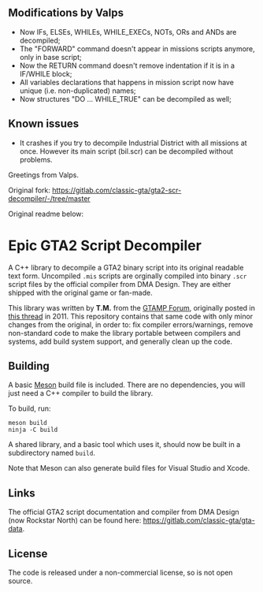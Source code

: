 ## Modifications by Valps

- Now IFs, ELSEs, WHILEs, WHILE_EXECs, NOTs, ORs and ANDs are decompiled;
- The "FORWARD" command doesn't appear in missions scripts anymore, only in base script;
- Now the RETURN command doesn't remove indentation if it is in a IF/WHILE block;
- All variables declarations that happens in mission script now have unique (i.e. non-duplicated) names;
- Now structures "DO ... WHILE_TRUE" can be decompiled as well;

## Known issues

- It crashes if you try to decompile Industrial District with all missions at once. However its main script (bil.scr) can be decompiled without problems.

Greetings from Valps.

Original fork: https://gitlab.com/classic-gta/gta2-scr-decompiler/-/tree/master

Original readme below:

# Epic GTA2 Script Decompiler

A C++ library to decompile a GTA2 binary script into its original readable
text form. Uncompiled `.mis` scripts are orginally compiled into binary `.scr`
script files by the official compiler from DMA Design. They are either shipped
with the original game or fan-made.

This library was written by **T.M.** from the [GTAMP Forum](https://gtamp.com/forum),
originally posted in [this thread](https://gtamp.com/forum/viewtopic.php?t=447)
in 2011. This repository contains that same code with only minor changes from
the original, in order to: fix compiler errors/warnings, remove non-standard
code to make the library portable between compilers and systems, add build
system support, and generally clean up the code.

## Building

A basic [Meson](https://mesonbuild.com) build file is included. There are no
dependencies, you will just need a C++ compiler to build the library.

To build, run:

    meson build
    ninja -C build

A shared library, and a basic tool which uses it, should now be built in a
subdirectory named `build`.

Note that Meson can also generate build files for Visual Studio and Xcode.

## Links

The official GTA2 script documentation and compiler from DMA Design (now
Rockstar North) can be found here: <https://gitlab.com/classic-gta/gta-data>.

## License

The code is released under a non-commercial license, so is not open source.
